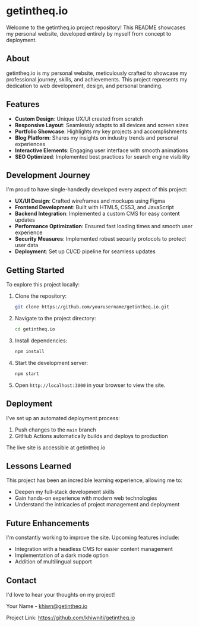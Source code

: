 

# getintheq.io

Welcome to the getintheq.io project repository! This README showcases my personal website, developed entirely by myself from concept to deployment.

## About

getintheq.io is my personal website, meticulously crafted to showcase my professional journey, skills, and achievements. This project represents my dedication to web development, design, and personal branding.

## Features

- **Custom Design**: Unique UX/UI created from scratch
- **Responsive Layout**: Seamlessly adapts to all devices and screen sizes
- **Portfolio Showcase**: Highlights my key projects and accomplishments
- **Blog Platform**: Shares my insights on industry trends and personal experiences
- **Interactive Elements**: Engaging user interface with smooth animations
- **SEO Optimized**: Implemented best practices for search engine visibility

## Development Journey

I'm proud to have single-handedly developed every aspect of this project:

- **UX/UI Design**: Crafted wireframes and mockups using Figma
- **Frontend Development**: Built with HTML5, CSS3, and JavaScript
- **Backend Integration**: Implemented a custom CMS for easy content updates
- **Performance Optimization**: Ensured fast loading times and smooth user experience
- **Security Measures**: Implemented robust security protocols to protect user data
- **Deployment**: Set up CI/CD pipeline for seamless updates

## Getting Started

To explore this project locally:

1. Clone the repository:
   ```bash
   git clone https://github.com/yourusername/getintheq.io.git
   ```

2. Navigate to the project directory:
   ```bash
   cd getintheq.io
   ```

3. Install dependencies:
   ```bash
   npm install
   ```

4. Start the development server:
   ```bash
   npm start
   ```

5. Open `http://localhost:3000` in your browser to view the site.

## Deployment

I've set up an automated deployment process:

1. Push changes to the `main` branch
2. GitHub Actions automatically builds and deploys to production

The live site is accessible at getintheq.io

## Lessons Learned

This project has been an incredible learning experience, allowing me to:

- Deepen my full-stack development skills
- Gain hands-on experience with modern web technologies
- Understand the intricacies of project management and deployment

## Future Enhancements

I'm constantly working to improve the site. Upcoming features include:

- Integration with a headless CMS for easier content management
- Implementation of a dark mode option
- Addition of multilingual support

## Contact

I'd love to hear your thoughts on my project!

Your Name - khiwn@getintheq.io

Project Link: https://github.com/khiwniti/getintheq.io

